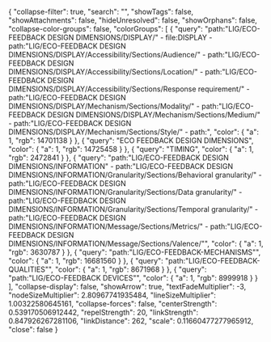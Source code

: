 {
  "collapse-filter": true,
  "search": "",
  "showTags": false,
  "showAttachments": false,
  "hideUnresolved": false,
  "showOrphans": false,
  "collapse-color-groups": false,
  "colorGroups": [
    {
      "query": "path:\"LIG/ECO-FEEDBACK DESIGN DIMENSIONS/DISPLAY/\" - file:DISPLAY - path:\"LIG/ECO-FEEDBACK DESIGN DIMENSIONS/DISPLAY/Accessibility/Sections/Audience/\" - path:\"LIG/ECO-FEEDBACK DESIGN DIMENSIONS/DISPLAY/Accessibility/Sections/Location/\" - path:\"LIG/ECO-FEEDBACK DESIGN DIMENSIONS/DISPLAY/Accessibility/Sections/Response requirement/\" - path:\"LIG/ECO-FEEDBACK DESIGN DIMENSIONS/DISPLAY/Mechanism/Sections/Modality/\" - path:\"LIG/ECO-FEEDBACK DESIGN DIMENSIONS/DISPLAY/Mechanism/Sections/Medium/\" - path:\"LIG/ECO-FEEDBACK DESIGN DIMENSIONS/DISPLAY/Mechanism/Sections/Style/\" - path:",
      "color": {
        "a": 1,
        "rgb": 14701138
      }
    },
    {
      "query": "ECO FEEDBACK DESIGN DIMENSIONS",
      "color": {
        "a": 1,
        "rgb": 14725458
      }
    },
    {
      "query": "TIMING",
      "color": {
        "a": 1,
        "rgb": 2472841
      }
    },
    {
      "query": "path:\"LIG/ECO-FEEDBACK DESIGN DIMENSIONS/INFORMATION\"  - path:\"LIG/ECO-FEEDBACK DESIGN DIMENSIONS/INFORMATION/Granularity/Sections/Behavioral granularity/\" - path:\"LIG/ECO-FEEDBACK DESIGN DIMENSIONS/INFORMATION/Granularity/Sections/Data granularity/\" - path:\"LIG/ECO-FEEDBACK DESIGN DIMENSIONS/INFORMATION/Granularity/Sections/Temporal granularity/\" - path:\"LIG/ECO-FEEDBACK DESIGN DIMENSIONS/INFORMATION/Message/Sections/Metrics/\" - path:\"LIG/ECO-FEEDBACK DESIGN DIMENSIONS/INFORMATION/Message/Sections/Valence/\"",
      "color": {
        "a": 1,
        "rgb": 3630787
      }
    },
    {
      "query": "path:\"LIG/ECO-FEEDBACK-MECHANISMS\"",
      "color": {
        "a": 1,
        "rgb": 16681560
      }
    },
    {
      "query": "path:\"LIG/ECO-FEEDBACK-QUALITIES\"",
      "color": {
        "a": 1,
        "rgb": 8671968
      }
    },
    {
      "query": "path:\"LIG/ECO-FEEDBACK DEVICES\"",
      "color": {
        "a": 1,
        "rgb": 8999918
      }
    }
  ],
  "collapse-display": false,
  "showArrow": true,
  "textFadeMultiplier": -3,
  "nodeSizeMultiplier": 2.80967741935484,
  "lineSizeMultiplier": 1.00322580645161,
  "collapse-forces": false,
  "centerStrength": 0.539170506912442,
  "repelStrength": 20,
  "linkStrength": 0.847926267281106,
  "linkDistance": 262,
  "scale": 0.11660477277965912,
  "close": false
}
